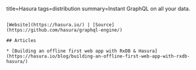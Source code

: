 title=Hasura
tags=distribution
summary=Instant GraphQL on all your data.
~~~~~~

[Website](https://hasura.io/) | [Source](https://github.com/hasura/graphql-engine/)

## Articles

* [Building an offline first web app with RxDB & Hasura](https://hasura.io/blog/building-an-offline-first-web-app-with-rxdb-hasura/)
